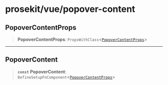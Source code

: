# prosekit/vue/popover-content

<a id="PopoverContentProps" name="PopoverContentProps"></a>

## PopoverContentProps

> **PopoverContentProps**: `PropsWithClass`\<[`PopoverContentProps`](../lit/popover-content.md#PopoverContentProps)\>

***

<a id="PopoverContent" name="PopoverContent"></a>

## PopoverContent

> **`const`** **PopoverContent**: `DefineSetupFnComponent`\<[`PopoverContentProps`](popover-content.md#PopoverContentProps)\>
